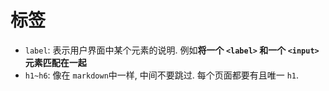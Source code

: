 # 标签

- `label`: 表示用户界面中某个元素的说明. 例如**将一个 `<label>` 和一个 `<input>` 元素匹配在一起**
- `h1~h6`: 像在 `markdown`中一样, 中间不要跳过. 每个页面都要有且唯一 `h1`.

